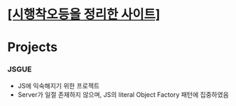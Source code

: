 # [[시행착오등을 정리한 사이트]](https://velog.io/@fgprjs)

# Projects

### JSGUE
- JS에 익숙해지기 위한 프로젝트
- Server가 일절 존재하지 않으며, JS의 literal Object Factory 패턴에 집중하였음
